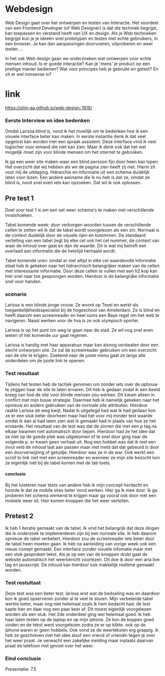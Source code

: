 # Webdesign
Web Design gaat over het ontwerpen en testen van Interactie. Het voordeel van een Frontend Developer (of Web Designer) is dat die techniek begrijpt, kan toepassen én verstand heeft van UX en design. Als je Web technieken begrijpt kun je je ideeën snel prototypen en testen met echte gebruikers, in een browser. Je kan dan aanpassingen doorvoeren, uitproberen en weer testen ...

In het vak Web design gaan we onderzoeken wat ontwerpen voor echte mensen inhoud. Is er goede interactie? Kan je 'mens' je product op een prettige manier bedienen? Wat voor principes heb je gebruikt en getest? En zit er wel nonsense in?

# link
https://stijn-aa.github.io/web-design-1819/

### Eerste Interview en idee bedenken
Omdat Larissa blind is, vond ik het moeilijk om te bedenken hoe ik een visuele interface beter kan maken. In eerste instantie denk ik dat veel opgelost kan worden met een spraak assistent. Deze interface vind ik veel logischer voor iemand die niet kan zien. Maar ik denk ook dat het wel mogelijk moet zijn voor blinde mensen om het internet te gebruiken. 

Ik ga een weer site maken waar een blind persoon fijn door heen kan lopen. Het overzicht dat wij hebben als we de pagina zien heeft zij niet. Hierin zit voor mij de uitdaging. Hiërarchie en informatie uit een schema duidelijk laten voor lezen. Een andere aanname die ik nu heb is dat ze, omdat ze blind is, nooit snel even iets kan opzoeken. Dat wil ik ook oplossen.

## Pre test 1

Doel voor test 1 is om een set weer schema's te maken met verschillende invalshoeken. 

Tabel komende week: door verborgen woorden tussen de verschillende cellen te zetten wil ik dat de tabel wordt voorgelezen als een zin. Normaal is de context duidelijk door de visuele rijen en kolommen. De standaard vertelling van een tabel zegt bij elke cel ook het cel nummer, de context van waar de inhoud over gaat en dan de waarde. Dit is wat mij betreft een overlaad aan informatie die de heletijd herhaald wordt.

Tabel komende uren: omdat er niet altijd in elke cel waardevolle informatie staat heb ik gekeken naar het hiërarchisch belangrijker maken van de cellen met interessante informatie. Door deze cellen te vullen met een h2 kop kan hier snel naar toe gesprongen worden. Hierdoor is de belangrijke informatie snel voor handen.

### scenario
Larissa is een blinde jonge vrouw. Ze woont op Texel en werkt als toegankelijkheidsspecialist bij de hogeschool van Amsterdam. Ze is blind en heeft daarom een screenreader en heel soms een Baye regel om het web te navigeren. Naast werken voor de hva is ze ook olympisch sporter. 

Larissa is op het punt om weg te gaan naar de stad. Ze wil nog snel even weten of het komende uur gaat regenen.

Larissa is handig met haar apparatuur maar kan alsnog verdwalen door een slecht ontworpen site. Ze zal de screenreader gebruiken om een overzicht van de site te krijgen. Zoekend naar de juiste menu gaat ze langs alle onderdelen om de juiste link te openen.


### Test resultaat
Tijdens het testen heb de tactiek genomen om zonder iets over de opbouw te zeggen haar de site te laten ervaren. Dit heb ik gedaan zodat ik een beeld kreeg van hoe de site voor blinde mensen zou werken. Dit kwam alleen in conflict met mijn bouw strategie. Daarmee heb ik namelijk gekeken naar het opnieuw en anders gebruiken van de normale site attributen. Hierdoor raakte Larissa de weg kwijt. Nadat ik uitgelegd had wat ik had gedaan kon ze er een stuk beter doorheen maar had het voor mij minder test waarde omdat ik dan al had laten zien wat ik gemaakt had in plaats van hoe ze het ervaarde. Het resultaat van de test was dat de zinnen die met een p tag na elkaar kwamen niet automatisch door liepen. Hierdoor had ze het idee dat ze niet op de goede plek was uitgekomen of te snel door ging naar de volgende p. er kwam geen verhaal uit. Nog een hobbel was dat ik met een invul veld de inhoud laat aan passen maar niet meld dat dat gebeurd is door een doorverwijzing of geluidje. Hierdoor was ze in de war. Ook werkt een scroll to link niet met een screenreader en wanneer ze mijn site bezocht kon ze eigenlijk niet bij de tabel komen met de tab toets.

#### conclusie
Bij het luisteren naar tests van andere heb ik mijn concept herdacht en hoorde ik dat ze mobile sites beter vond werken. Hier ga ik mee door. Ik ga proberen het schema werkend te krijgen maar ga vooral ook door met een mobiele weer sit. Heir komen knoppen die het weer vertellen. 


## Pretest 2
Ik heb 1 iteratie gemaakt van de tabel. Ik vind het belangrijk dat deze dingen die ik onderzoek te implementeren zijn bij een normale site. Ik heb daarom opnieuw de tabel verbetert. Hierdoor zou de screenreader iets beter door de tabel heen moeten gaan. Ik heb na aanleiding van vorige week ook een nieuw conept gemaakt. Een interface zonder visuele infomatie maar met een stuk gesproken tekst. Als je op een van de knoppen drukt gaat de website automatisch het weerbericht voorlezen. Dit doe ik door een aria live tag en javascript. De inhoud kan hierdoor ook makkelijk realtime gemaakt worden. 

### Test restultaat
Deze test was een beter test. larissa wist wat de bedoeling was en daardoor kon ik goed opserveren zonder al te veel te sturen. Mijn verbeterde tabel werkte beter, maar nog niet helemaal zoals ik hem bedacht had. de test kapte hier en daar nog een paar keer af. Dit moest eigenlijk voorgelezen worden als een stuk. Het 2de onderdeel ging wel helemaal goed. Ik heb haar laten testen op de laptop en op mijn iphone. Ze kon de koppen goed vinden en de tekst werd voorgelezen zodra ze er op klikte. ook op de iphone waren er geen hobbels. Ook vond ze de weerteksten erg grappig. ik heb ze geschreven met het idee alsof een vriend of vriendin tegen je over het weer praat. Je verwacht een zakelijke melding maar inplaats daarvan praat de telefoon met gevoel over het weer.

### Eind conclusie

Presentatie: 7.5





